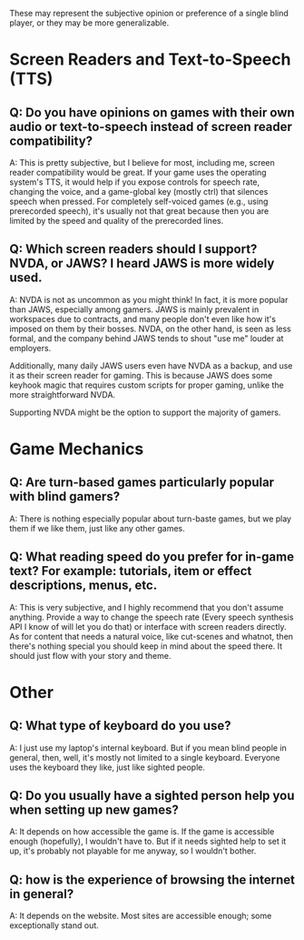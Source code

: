 These may represent the subjective opinion or preference of a single blind player, or they may be more generalizable.

# Screen Readers and Text-to-Speech (TTS)

## Q: Do you have opinions on games with their own audio or text-to-speech instead of screen reader compatibility?
A: This is pretty subjective, but I believe for most, including me, screen reader compatibility would be great. If your game uses the operating system's TTS, it would help if you expose controls for speech rate, changing the voice, and a game-global key (mostly ctrl) that silences speech when pressed. For completely self-voiced games (e.g., using prerecorded speech), it's usually not that great because then you are limited by the speed and quality of the prerecorded lines.

## Q: Which screen readers should I support? NVDA, or JAWS? I heard JAWS is more widely used.

A: NVDA is not as uncommon as you might think! In fact, it is more popular than JAWS, especially among gamers. JAWS is mainly prevalent in workspaces due to contracts, and many people don't even like how it's imposed on them by their bosses. NVDA, on the other hand, is seen as less formal, and the company behind JAWS tends to shout "use me" louder at employers.

Additionally, many daily JAWS users even have NVDA as a backup, and use it as their screen reader for gaming. This is because JAWS does some keyhook magic that requires custom scripts for proper gaming, unlike the more straightforward NVDA.

Supporting NVDA might be the option to support the majority of gamers.

# Game Mechanics

## Q: Are turn-based games particularly popular with blind gamers?
A: There is nothing especially popular about turn-baste games, but we play them if we like them, just like any other games.

## Q: What reading speed do you prefer for in-game text? For example: tutorials, item or effect descriptions, menus, etc.
A: This is very subjective, and I highly recommend that you don't assume anything. Provide a way to change the speech rate (Every speech synthesis API I know of will let you do that) or interface with screen readers directly. As for content that needs a natural voice, like cut-scenes and whatnot, then there's nothing special you should keep in mind about the speed there. It should just flow with your story and theme.


# Other

## Q: What type of keyboard do you use?
A: I just use my laptop's internal keyboard. But if you mean blind people in general, then, well, it's mostly not limited to a single keyboard. Everyone uses the keyboard they like, just like sighted people.

## Q: Do you usually have a sighted person help you when setting up new games?
A: It depends on how accessible the game is. If the game is accessible enough (hopefully), I wouldn't have to. But if it needs sighted help to set it up, it's probably not playable for me anyway, so I wouldn't bother.

## Q: how is the experience of browsing the internet in general?
A: It depends on the website. Most sites are accessible enough; some exceptionally stand out.
